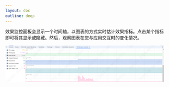 ```yaml
---
layout: doc
outline: deep
---
```

效果监控面板会显示一个时间轴，以图表的方式实时估计效果指标。点击某个指标即可将其显示或隐藏。然后，观察图表在您与应用交互时的变化情况。

![alt text](./imgs/image1.png)